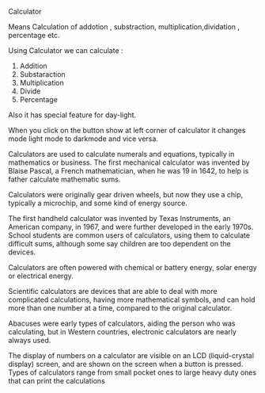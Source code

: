 Calculator

Means Calculation of addotion , substraction, multiplication,dividation , percentage etc.

Using Calculator we can calculate :
1. Addition 
2. Substaraction
3. Multiplication
4. Divide
5. Percentage 


Also it has special feature for day-light.

When you click on the button show at left corner of calculator it changes mode light mode to darkmode and vice versa.

Calculators are used to calculate numerals and equations, typically in mathematics or business.
The first mechanical calculator was invented by Blaise Pascal, a French mathematician, when he was 19 in 1642, to help is father calculate mathematic sums.

Calculators were originally gear driven wheels, but now they use a chip, typically a microchip, and some kind of energy source.

The first handheld calculator was invented by Texas Instruments, an American company, in 1967, and were further developed in the early 1970s.
School students are common users of calculators, using them to calculate difficult sums, although some say children are too dependent on the devices.

Calculators are often powered with chemical or battery energy, solar energy or electrical energy.

Scientific calculators are devices that are able to deal with more complicated calculations, having more mathematical symbols, and can hold more than one number at a time, compared to the original calculator.

Abacuses were early types of calculators, aiding the person who was calculating, but in Western countries, electronic calculators are nearly always used.

The display of numbers on a calculator are visible on an LCD (liquid-crystal display) screen, and are shown on the screen when a button is pressed.
Types of calculators range from small pocket ones to large heavy duty ones that can print the calculations